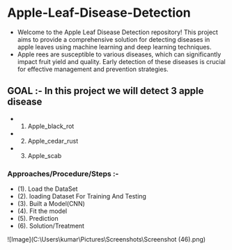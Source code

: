 # Apple-Leaf-Disease-Detection
  - Welcome to the Apple Leaf Disease Detection repository! This project aims to provide a comprehensive solution for detecting diseases in apple leaves using machine learning and deep learning techniques.
  - Apple rees are susceptible to various diseases, which can significantly impact fruit yield and quality. Early detection of these diseases is crucial for effective management and prevention strategies.

## GOAL :- In this project we will detect 3 apple disease
  - 1. Apple_black_rot
  - 2. Apple_cedar_rust
  - 3. Apple_scab
   
### Approaches/Procedure/Steps :-
  - (1). Load the DataSet
  - (2). loading Dataset For Training And Testing
  - (3). Built a Model(CNN)
  - (4). Fit the model
  - (5). Prediction
  - (6). Solution/Treatment

![Image](C:\Users\kumar\Pictures\Screenshots\Screenshot (46).png)
